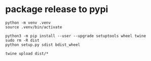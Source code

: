 # package release to pypi

```
python -m venv .venv
source .venv/bin/activate

python3 -m pip install --user --upgrade setuptools wheel twine
sudo rm -R dist
python setup.py sdist bdist_wheel

twine upload dist/*
```
